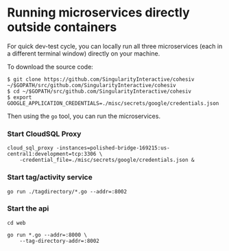 # Running microservices directly outside containers

For quick dev-test cycle, you can locally run all three microservices
(each in a different terminal window) directly on your machine.

To download the source code:

    $ git clone https://github.com/SingularityInteractive/cohesiv ~/$GOPATH/src/github.com/SingularityInteractive/cohesiv
    $ cd ~/$GOPATH/src/github.com/SingularityInteractive/cohesiv
    $ export GOOGLE_APPLICATION_CREDENTIALS=./misc/secrets/google/credentials.json

Then using the `go` tool, you can run the microservices.

### Start CloudSQL Proxy

```
cloud_sql_proxy -instances=polished-bridge-169215:us-central1:development=tcp:3306 \
    -credential_file=./misc/secrets/google/credentials.json &
```

### Start tag/activity service

```
go run ./tagdirectory/*.go --addr=:8002
```

### Start the api

```
cd web 

go run *.go --addr=:8000 \
    --tag-directory-addr=:8002
```
